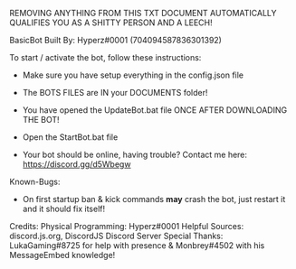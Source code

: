 REMOVING ANYTHING FROM THIS TXT DOCUMENT AUTOMATICALLY QUALIFIES YOU AS A SHITTY PERSON AND A LEECH!

BasicBot Built By: Hyperz#0001 (704094587836301392)


To start / activate the bot, follow these instructions:


- Make sure you have setup everything in the config.json file

- The BOTS FILES are IN your DOCUMENTS folder!

- You have opened the UpdateBot.bat file ONCE AFTER DOWNLOADING THE BOT!

- Open the StartBot.bat file


- Your bot should be online, having trouble? Contact me here: https://discord.gg/d5Wbegw



Known-Bugs:
- On first startup ban & kick commands **may** crash the bot, just restart it and it should fix itself!



Credits:
Physical Programming: Hyperz#0001
Helpful Sources: discord.js.org, DiscordJS Discord Server
Special Thanks: LukaGaming#8725 for help with presence & Monbrey#4502 with his MessageEmbed knowledge!
